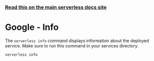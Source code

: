<!--
title: Google Cloud Functions Serverless info command
menuText: info
menuOrder: 7
description: Get information about your deployed service
layout: Doc
-->

<!-- DOCS-SITE-LINK:START automatically generated  -->
### [Read this on the main serverless docs site](https://www.serverless.com/framework/docs/providers/google/cli-reference/info)
<!-- DOCS-SITE-LINK:END -->

# Google - Info

The `serverless info` command displays information about the deployed service. Make sure to run this command in your services directory.

```bash
serverless info
```
